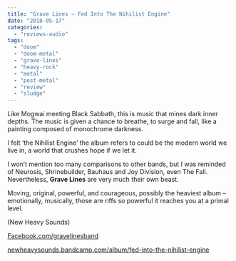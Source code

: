 ```yaml
---
title: "Grave Lines – Fed Into The Nihilist Engine"
date: "2018-05-17"
categories: 
  - "reviews-audio"
tags: 
  - "doom"
  - "doom-metal"
  - "grave-lines"
  - "heavy-rock"
  - "metal"
  - "post-metal"
  - "review"
  - "sludge"
---
```


Like Mogwai meeting Black Sabbath, this is music that mines dark inner depths. The music is given a chance to breathe, to surge and fall, like a painting composed of monochrome darkness.

I felt ‘the Nihilist Engine’ the album refers to could be the modern world we live in, a world that crushes hope if we let it.

I won’t mention too many comparisons to other bands, but I was reminded of Neurosis, Shrinebuilder, Bauhaus and Joy Division, even The Fall. Nevertheless, **Grave Lines** are very much their own beast.

Moving, original, powerful, and courageous, possibly the heaviest album – emotionally, musically, those are riffs so powerful it reaches you at a primal level.

(New Heavy Sounds)

[Facebook.com/gravelinesband](http://Facebook.com/gravelinesband)

[newheavysounds.bandcamp.com/album/fed-into-the-nihilist-engine](https://newheavysounds.bandcamp.com/album/fed-into-the-nihilist-engine)
